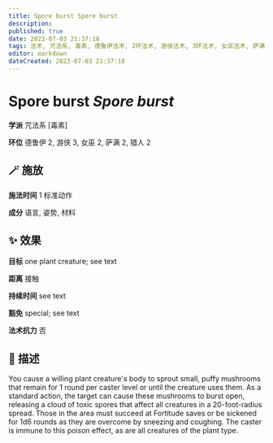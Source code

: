 ```yaml
---
title: Spore burst Spore burst
description: 
published: true
date: 2023-07-03 21:37:18
tags: 法术, 咒法系, 毒素, 德鲁伊法术, 2环法术, 游侠法术, 3环法术, 女巫法术, 萨满法术, 猎人法术
editor: markdown
dateCreated: 2023-07-03 21:37:18
---
```


# **Spore burst** *Spore burst*

**学派** 咒法系 \[毒素\] 

**环位** 德鲁伊 2, 游侠 3, 女巫 2, 萨满 2, 猎人 2

## 🪄 施放

**施法时间** 1 标准动作

**成分** 语言, 姿势, 材料

## ✨ 效果 

**目标** one plant creature; see text 

**距离** 接触  

**持续时间** see text 

**豁免** special; see text

**法术抗力** 否

## 📖 描述

You cause a willing plant creature's body to sprout small, puffy mushrooms that remain for 1 round per caster level or until the creature uses them. As a standard action, the target can cause these mushrooms to burst open, releasing a cloud of toxic spores that affect all creatures in a 20-foot-radius spread. Those in the area must succeed at Fortitude saves or be sickened for 1d6 rounds as they are overcome by sneezing and coughing. The caster is immune to this poison effect, as are all creatures of the plant type.
    